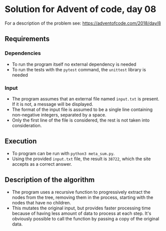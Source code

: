 # Solution for Advent of code, day 08

For a description of the problem see: https://adventofcode.com/2018/day/8

## Requirements

### Dependencies

- To run the program itself no external dependency is needed
- To run the tests with the `pytest` command, the `unittest` library is needed

### Input

- The program assumes that an external file named `input.txt` is present. If it is not, a message will be displayed.
- The format of the input file is assumed to be a single line containing non-negative integers, separated by a space.
- Only the first line of the file is considered, the rest is not taken into consideration.

## Execution

- To program can be run with `python3 meta_sum.py`.
- Using the provided `input.txt` file, the result is `38722`, which the site accepts as a correct answer.

## Description of the algorithm

- The program uses a recursive function to progressively extract the nodes from the tree, removing them in the process, starting with the nodes that have no children.
- This mutates the original input, but provides faster processing time because of having less amount of data to process at each step. It's obviously possible to call the function by passing a copy of the original data.
